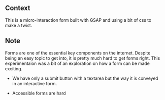 ## Context

This is a micro-interaction form built with GSAP and using a bit of css to make a twist.

## Note

Forms are one of the essential key components on the internet. Despite being an easy topic to get into, it is pretty much hard to get forms right. This experimentaion was a bit of an exploration on how a form can be made exciting.

- We have only a submit button with a textarea but the way it is conveyed in an interactive form.

- Accessible forms are hard
